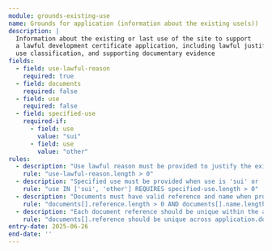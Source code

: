 ```yaml
---
module: grounds-existing-use
name: Grounds for application (information about the existing use(s))
description: |
  Information about the existing or last use of the site to support 
  a lawful development certificate application, including lawful justification,
  use classification, and supporting documentary evidence
fields:
  - field: use-lawful-reason
    required: true
  - field: documents
    required: false
  - field: use
    required: false
  - field: specified-use
    required-if:
      - field: use
        value: "sui"
      - field: use
        value: "other"
rules:
  - description: "Use lawful reason must be provided to justify the existing use"
    rule: "use-lawful-reason.length > 0"
  - description: "Specified use must be provided when use is 'sui' or 'other'"
    rule: "use IN ['sui', 'other'] REQUIRES specified-use.length > 0"
  - description: "Documents must have valid reference and name when provided"
    rule: "documents[].reference.length > 0 AND documents[].name.length > 0"
  - description: "Each document reference should be unique within the application"
    rule: "documents[].reference should be unique across application.documents[]"
entry-date: 2025-06-26
end-date: ''
---
```

